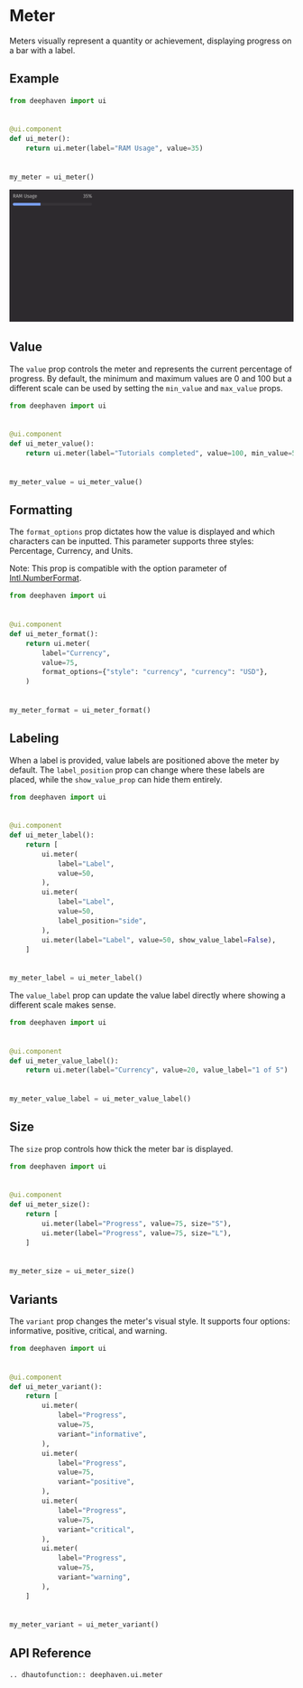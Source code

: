 # Meter

Meters visually represent a quantity or achievement, displaying progress on a bar with a label.

## Example

```python
from deephaven import ui


@ui.component
def ui_meter():
    return ui.meter(label="RAM Usage", value=35)


my_meter = ui_meter()
```

![Meter Basic Example](../_assets/meter_basic.png)

## Value

The `value` prop controls the meter and represents the current percentage of progress. By default, the minimum and maximum values are 0 and 100 but a different scale can be used by setting the `min_value` and `max_value` props.

```python
from deephaven import ui


@ui.component
def ui_meter_value():
    return ui.meter(label="Tutorials completed", value=100, min_value=50, max_value=150)


my_meter_value = ui_meter_value()
```

## Formatting

The `format_options` prop dictates how the value is displayed and which characters can be inputted. This parameter supports three styles: Percentage, Currency, and Units.

Note: This prop is compatible with the option parameter of [Intl.NumberFormat](https://developer.mozilla.org/en-US/docs/Web/JavaScript/Reference/Global_Objects/NumberFormat).

```python
from deephaven import ui


@ui.component
def ui_meter_format():
    return ui.meter(
        label="Currency",
        value=75,
        format_options={"style": "currency", "currency": "USD"},
    )


my_meter_format = ui_meter_format()
```

## Labeling

When a label is provided, value labels are positioned above the meter by default. The `label_position` prop can change where these labels are placed, while the `show_value_prop` can hide them entirely.

```python
from deephaven import ui


@ui.component
def ui_meter_label():
    return [
        ui.meter(
            label="Label",
            value=50,
        ),
        ui.meter(
            label="Label",
            value=50,
            label_position="side",
        ),
        ui.meter(label="Label", value=50, show_value_label=False),
    ]


my_meter_label = ui_meter_label()
```

The `value_label` prop can update the value label directly where showing a different scale makes sense.

```python
from deephaven import ui


@ui.component
def ui_meter_value_label():
    return ui.meter(label="Currency", value=20, value_label="1 of 5")


my_meter_value_label = ui_meter_value_label()
```

## Size

The `size` prop controls how thick the meter bar is displayed.

```python
from deephaven import ui


@ui.component
def ui_meter_size():
    return [
        ui.meter(label="Progress", value=75, size="S"),
        ui.meter(label="Progress", value=75, size="L"),
    ]


my_meter_size = ui_meter_size()
```

## Variants

The `variant` prop changes the meter's visual style. It supports four options: informative, positive, critical, and warning.

```python
from deephaven import ui


@ui.component
def ui_meter_variant():
    return [
        ui.meter(
            label="Progress",
            value=75,
            variant="informative",
        ),
        ui.meter(
            label="Progress",
            value=75,
            variant="positive",
        ),
        ui.meter(
            label="Progress",
            value=75,
            variant="critical",
        ),
        ui.meter(
            label="Progress",
            value=75,
            variant="warning",
        ),
    ]


my_meter_variant = ui_meter_variant()
```

## API Reference

```{eval-rst}
.. dhautofunction:: deephaven.ui.meter
```
